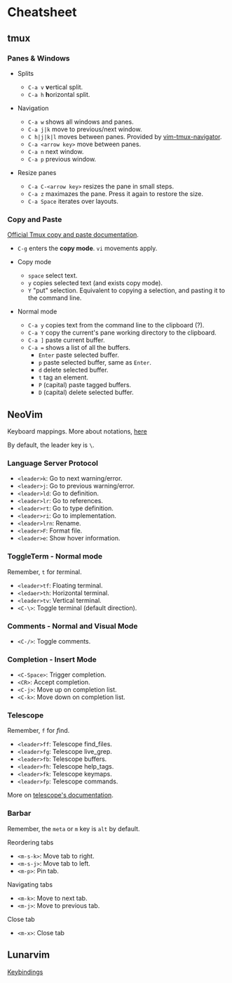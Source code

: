 # Cheatsheet

## tmux

### Panes & Windows

- Splits

  - `C-a v` **v**ertical split.
  - `C-a h` **h**orizontal split.

- Navigation

  - `C-a w` shows all windows and panes.
  - `C-a j|k` move to previous/next window.
  - `C h|j|k|l` moves between panes. Provided by [vim-tmux-navigator](https://github.com/christoomey/vim-tmux-navigator).
  - `C-a <arrow key>` move between panes.
  - `C-a n` next window.
  - `C-a p` previous window.

- Resize panes
  - `C-a C-<arrow key>` resizes the pane in small steps.
  - `C-a z` maximazes the pane. Press it again to restore the size.
  - `C-a Space` iterates over layouts.

### Copy and Paste

[Official Tmux copy and paste documentation](https://github.com/tmux/tmux/wiki/Getting-Started#copy-and-paste).

- `C-g` enters the **copy mode**. `vi` movements apply.

- Copy mode

  - `space` select text.
  - `y` copies selected text (and exists copy mode).
  - `Y` "put" selection. Equivalent to copying a selection, and pasting it to the command line.

- Normal mode
  - `C-a y` copies text from the command line to the clipboard (?).
  - `C-a Y` copy the current's pane working directory to the clipboard.
  - `C-a ]` paste current buffer.
  - `C-a =` shows a list of all the buffers.
    - `Enter` paste selected buffer.
    - `p` paste selected buffer, same as `Enter`.
    - `d` delete selected buffer.
    - `t` tag an element.
    - `P` (capital) paste tagged buffers.
    - `D` (capital) delete selected buffer.

## NeoVim

Keyboard mappings. More about notations, [here](https://neovim.io/doc/user/intro.html#key-notation)

By default, the leader key is `\`.

### Language Server Protocol

- `<leader>k`: Go to next warning/error.
- `<leader>j`: Go to previous warning/error.
- `<leader>ld`: Go to definition.
- `<leader>lr`: Go to references.
- `<leader>rt`: Go to type definition.
- `<leader>ri`: Go to implementation.
- `<leader>lrn`: Rename.
- `<leader>F`: Format file.
- `<leader>e`: Show hover information.

### ToggleTerm - Normal mode

Remember, `t` for *t*erminal.

- `<leader>tf`: Floating terminal.
- `<ledaer>th`: Horizontal terminal.
- `<leader>tv`: Vertical terminal.
- `<C-\>`: Toggle terminal (default direction).

### Comments - Normal and Visual Mode

- `<C-/>`: Toggle comments.

### Completion - Insert Mode

- `<C-Space>`: Trigger completion.
- `<CR>`: Accept completion.
- `<C-j>`: Move up on completion list.
- `<C-k>`: Move down on completion list.

### Telescope

Remember, `f` for *f*ind.

- `<leader>ff`: Telescope find_files.
- `<leader>fg`: Telescope live_grep.
- `<leader>fb`: Telescope buffers.
- `<leader>fh`: Telescope help_tags.
- `<leader>fk`: Telescope keymaps.
- `<leader>fp`: Telescope commands.

More on [telescope's documentation](https://github.com/nvim-telescope/telescope.nvim#default-mappings).

### Barbar

Remember, the `meta` or `m` key is `alt` by default.

Reordering tabs

- `<m-s-k>`: Move tab to right.
- `<m-s-j>`: Move tab to left.
- `<m-p>`: Pin tab.

Navigating tabs

- `<m-k>`: Move to next tab.
- `<m-j>`: Move to previous tab.

Close tab

- `<m-x>`: Close tab

## Lunarvim

[Keybindings](https://www.lunarvim.org/docs/configuration/keybindings)
